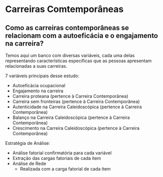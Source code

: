 # Carreiras Comtemporâneas

## Como as carreiras contemporâneas se relacionam com a autoeficácia e o engajamento na carreira?
Temos aqui um banco com diversas variáveis, cada uma delas representando características específicas que as pessoas apresentam relacionadas a suas carreiras.

 7 variáveis principais desse estudo:
  - Autoeficácia ocupacional
  - Engajamento na carreira
  - Carreira proteana (pertence à Carreira Contemporânea)
  - Carreira sem fronteiras (pertence à Carreira Contemporânea)
  - Autenticidade na Carreira Caleidoscópica (pertence à Carreira Contemporânea)
  - Balanço na Carreira Caleidoscópica (pertence à Carreira Contemporânea)
  - Crescimento na Carreira Caleidoscópica (pertence à Carreira Contemporânea)

Estratégia de Análise:
  - Análise fatorial confirmatória para cada variável
  - Extração das cargas fatoriais de cada item
  - Análise de Rede
    - Realizada com a carga fatorial de cada item
